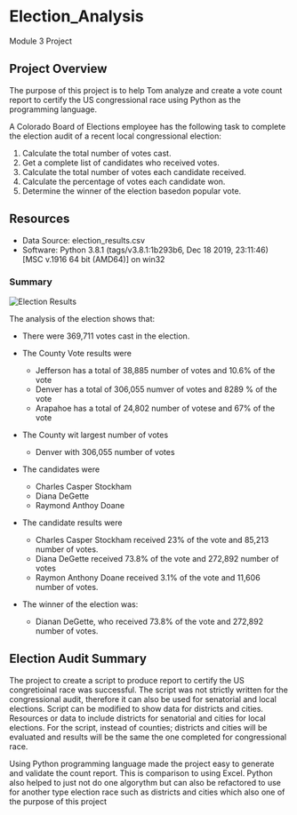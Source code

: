 # Election_Analysis
Module 3 Project

## Project Overview
The purpose of this project is to help Tom analyze and create a vote count report to certify the US congressional race using Python as the programming language.

A Colorado Board of Elections employee has the following task to complete the election audit of a recent local congressional election:

 1. Calculate the total number of votes cast.
 2. Get a complete list of candidates who received votes.
 3. Calculate the total number of votes each candidate received.
 4. Calculate the percentage of votes each candidate won.
 5. Determine the winner of the election basedon popular vote.

## Resources
- Data Source: election_results.csv
- Software: Python 3.8.1 (tags/v3.8.1:1b293b6, Dec 18 2019, 23:11:46) [MSC v.1916 64 bit (AMD64)] on win32

### Summary
![Election Results](https://user-images.githubusercontent.com/80075982/113147581-c09d3a80-91e5-11eb-9f85-51f51b5cf181.png)

The analysis of the election shows that:

- There were 369,711 votes cast in the election.

- The County Vote results were
    - Jefferson has a total of 38,885 number of votes and  10.6% of the vote
    - Denver has a total of 306,055 numver of votes and 8289 % of the vote
    - Arapahoe has a total of 24,802 number of votese and 67% of the vote
    
- The County wit largest number of votes
    - Denver with 306,055 number of votes
    
- The candidates were
    - Charles Casper Stockham
    - Diana DeGette
    - Raymond Anthoy Doane
    
- The candidate results were
    - Charles Casper Stockham received 23% of the vote and 85,213 number of votes.
    - Diana DeGette received 73.8% of the vote and 272,892 number of votes
    - Raymon Anthony Doane received 3.1% of the vote and 11,606 number of votes.
          
- The winner of the election was:
    - Dianan DeGette, who received 73.8% of the vote and 272,892 number of votes.

  
## Election Audit Summary
The project to create a script to produce report to certify the US congretioinal race was successful. The script was not strictly written for the congressional audit, therefore it can also be used for senatorial and local elections. Script can be modified to show data for districts and cities. Resources or data to include districts for senatorial and cities for local elections. For the script, instead of counties; districts and cities will be evaluated and results will be the same the one completed for congressional race.

Using Python programming language made the project easy to generate and validate the count report. This is comparison to using Excel. Python also helped to just not do one algorythm but can also be refactored to use for another type election race such as districts and cities which also one of the purpose of this project 



